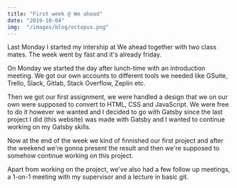 ```yaml
---
title: "First week @ We ahead"
date: "2019-10-04"
img:  "/images/blog/octopus.png"
---
```


Last Monday I started my intership at We ahead together with two class mates.
The week went by fast and it's already friday.

On Monday we started the day after lunch-time with an introduction meeting. We got our
own accounts to different tools we needed like GSuite, Trello, Slack, Gitlab, Stack Overflow, Zeplin etc.

Then we got our first assignment, we were handled a design that we on our own were supposed to convert
to HTML, CSS and JavaScript. We were free to do it however we wanted and I decided to go with Gatsby since
the last project I did (this website) was made with Gatsby and I wanted to continue working on my Gatsby skills.

Now at the end of the week we kind of finnished our first project and after the weekend we're gonna present the
result and then we're supposed to somehow continue working on this project.

Apart from working on the project, we've also had a few follow up meetings, a 1-on-1 meeting with my supervisor and a lecture in basic git.